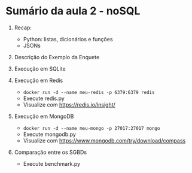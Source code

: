 # Sumário da aula 2 - noSQL

1. Recap: 
    - Python: listas, dicionários e funções
    - JSONs

2. Descrição do Exemplo da Enquete


3. Execução em SQLite
4. Execução em Redis
   - ```docker run -d --name meu-redis -p 6379:6379 redis```
   - Execute redis.py
   - Visualize com https://redis.io/insight/

5. Execução em MongoDB
   - ```docker run -d --name meu-mongo -p 27017:27017 mongo```
   - Execute mongodb.py
   - Visualize com https://www.mongodb.com/try/download/compass

6. Comparação entre os SGBDs
   - Execute benchmark.py